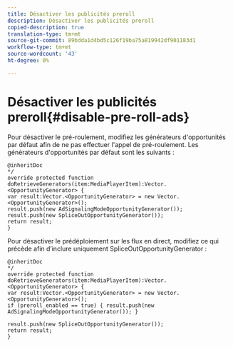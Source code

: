 ```yaml
---
title: Désactiver les publicités preroll
description: Désactiver les publicités preroll
copied-description: true
translation-type: tm+mt
source-git-commit: 89bdda1d4bd5c126f19ba75a819942df901183d1
workflow-type: tm+mt
source-wordcount: '43'
ht-degree: 0%

---
```



# Désactiver les publicités preroll{#disable-pre-roll-ads}

Pour désactiver le pré-roulement, modifiez les générateurs d&#39;opportunités par défaut afin de ne pas effectuer l&#39;appel de pré-roulement. Les générateurs d&#39;opportunités par défaut sont les suivants :

```
@inheritDoc 
*/ 
override protected function doRetrieveGenerators(item:MediaPlayerItem):Vector.<OpportunityGenerator> { 
var result:Vector.<OpportunityGenerator> = new Vector.<OpportunityGenerator>(); 
result.push(new AdSignalingModeOpportunityGenerator()); 
result.push(new SpliceOutOpportunityGenerator()); 
return result; 
}
```

Pour désactiver le prédéploiement sur les flux en direct, modifiez ce qui précède afin d’inclure uniquement SpliceOutOpportunityGenerator :

```
@inheritDoc 
*/ 
override protected function doRetrieveGenerators(item:MediaPlayerItem):Vector.<OpportunityGenerator> { 
var result:Vector.<OpportunityGenerator> = new Vector.<OpportunityGenerator>(); 
if (preroll_enabled == true) { result.push(new AdSignalingModeOpportunityGenerator()); } 
 
result.push(new SpliceOutOpportunityGenerator()); 
return result; 
}
```

